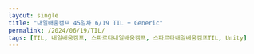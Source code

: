 ```yaml
---
layout: single
title: "내일배움캠프 45일차 6/19 TIL + Generic"
permalink: /2024/06/19/TIL/
tags: [TIL, 내일배움캠프, 스파르타내일배움캠프, 스파르타내일배움캠프TIL, Unity]
---
```

